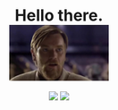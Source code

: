 <h1 align="center">Hello there.<br /> <img align="center" src="./assets/images/hellothere.jpg" height="100px" /></h1>

<div align="center">
  <a href="https://krunk-juice.github.io"><img src="https://img.shields.io/badge/Landing-seagreen?style=for-the-badge&logo=github&logoColor=white" /></a>
  <a href="https://www.linkedin.com/in/chris-ta"><img src="https://img.shields.io/badge/LinkedIn-blue?style=for-the-badge&logo=linkedin&logoColor=white)" /></a>
</div>

<!--
[![GitHub](https://img.shields.io/badge/Landing-seagreen?style=for-the-badge&logo=github&logoColor=white)](https://krunk-juice.github.io)
[![LinkedIn](https://img.shields.io/badge/LinkedIn-blue?style=for-the-badge&logo=linkedin&logoColor=white)](https://www.linkedin.com/in/chris-ta)
-->

<!--
**Krunk-Juice/Krunk-Juice** is a ✨ _special_ ✨ repository because its `README.md` (this file) appears on your GitHub profile.

Here are some ideas to get you started:

- 🔭 I’m currently working on ...
- 🌱 I’m currently learning ...
- 👯 I’m looking to collaborate on ...
- 🤔 I’m looking for help with ...
- 💬 Ask me about ...
- 📫 How to reach me: ...
- 😄 Pronouns: ...
- ⚡ Fun fact: ...
-->
